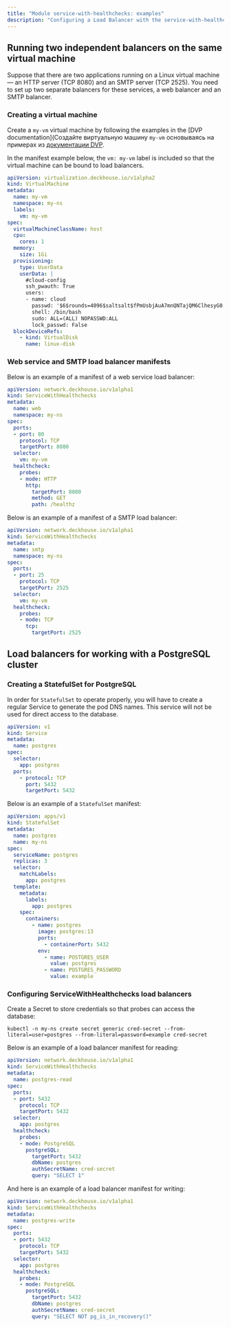 ```yaml
---
title: "Module service-with-healthchecks: examples"
description: "Configuring a Load Balancer with the service-with-healthchecks Module in Deckhouse Kubernetes Platform"
---
```


## Running two independent balancers on the same virtual machine

Suppose that there are two applications running on a Linux virtual machine — an HTTP server (TCP 8080) and an SMTP server (TCP 2525). You need to set up two separate balancers for these services, a web balancer and an SMTP balancer.

### Creating a virtual machine

Create a `my-vm` virtual machine by following the examples in the [DVP documentation](Создайте виртуальную машину `my-vm` основываясь на примерах из [документации DVP](https://deckhouse.io/products/virtualization-platform/documentation/user/resource-management/virtual-machines.html).

In the manifest example below, the `vm: my-vm` label is included so that the virtual machine can be bound to load balancers.

```yaml
apiVersion: virtualization.deckhouse.io/v1alpha2
kind: VirtualMachine
metadata:
  name: my-vm
  namespace: my-ns
  labels:
    vm: my-vm
spec:
  virtualMachineClassName: host
  cpu:
    cores: 1
  memory:
    size: 1Gi
  provisioning:
    type: UserData
    userData: |
      #cloud-config
      ssh_pwauth: True
      users:
      - name: cloud
        passwd: '$6$rounds=4096$saltsalt$fPmUsbjAuA7mnQNTajQM6ClhesyG0.yyQhvahas02ejfMAq1ykBo1RquzS0R6GgdIDlvS.kbUwDablGZKZcTP/'
        shell: /bin/bash
        sudo: ALL=(ALL) NOPASSWD:ALL
        lock_passwd: False      
  blockDeviceRefs:
    - kind: VirtualDisk
      name: linux-disk
```

### Web service and SMTP load balancer manifests

Below is an example of a manifest of a web service load balancer:

```yaml
apiVersion: network.deckhouse.io/v1alpha1
kind: ServiceWithHealthchecks
metadata:
  name: web
  namespace: my-ns
spec:
  ports:
  - port: 80
    protocol: TCP
    targetPort: 8080
  selector:
    vm: my-vm
  healthcheck:
    probes:
    - mode: HTTP
      http:
        targetPort: 8080
        method: GET
        path: /healthz
```

Below is an example of a manifest of a SMTP load balancer:

```yaml
apiVersion: network.deckhouse.io/v1alpha1
kind: ServiceWithHealthchecks
metadata:
  name: smtp
  namespace: my-ns
spec:
  ports:
  - port: 25
    protocol: TCP
    targetPort: 2525
  selector:
    vm: my-vm
  healthcheck:
    probes:
    - mode: TCP
      tcp:
        targetPort: 2525
```

## Load balancers for working with a PostgreSQL cluster

### Creating a StatefulSet for PostgreSQL

In order for `StatefulSet` to operate properly, you will have to create a regular Service to generate the pod DNS names. This service will not be used for direct access to the database.

```yaml
apiVersion: v1
kind: Service
metadata:
  name: postgres
spec:
  selector:
    app: postgres
  ports:
    - protocol: TCP
      port: 5432
      targetPort: 5432
```

Below is an example of a `StatefulSet` manifest:

```yaml
apiVersion: apps/v1
kind: StatefulSet
metadata:
  name: postgres
  name: my-ns
spec:
  serviceName: postgres
  replicas: 3
  selector:
    matchLabels:
      app: postgres
  template:
    metadata:
      labels:
        app: postgres
    spec:
      containers:
        - name: postgres
          image: postgres:13
          ports:
            - containerPort: 5432
          env:
            - name: POSTGRES_USER
              value: postgres
            - name: POSTGRES_PASSWORD
              value: example
```

### Configuring ServiceWithHealthchecks load balancers

Create a Secret to store credentials so that probes can access the database:

```shell
kubectl -n my-ns create secret generic cred-secret --from-literal=user=postgres --from-literal=password=example cred-secret
```

Below is an example of a load balancer manifest for reading:

```yaml
apiVersion: network.deckhouse.io/v1alpha1
kind: ServiceWithHealthchecks
metadata:
  name: postgres-read
spec:
  ports:
  - port: 5432
    protocol: TCP
    targetPort: 5432
  selector:
    app: postgres
  healthcheck:
    probes:
    - mode: PostgreSQL
      postgreSQL:
        targetPort: 5432
        dbName: postgres
        authSecretName: cred-secret
        query: "SELECT 1"
```

And here is an example of a load balancer manifest for writing:

```yaml
apiVersion: network.deckhouse.io/v1alpha1
kind: ServiceWithHealthchecks
metadata:
  name: postgres-write
spec:
  ports:
  - port: 5432
    protocol: TCP
    targetPort: 5432
  selector:
    app: postgres
  healthcheck:
    probes:
    - mode: PostgreSQL
      postgreSQL:
        targetPort: 5432
        dbName: postgres
        authSecretName: cred-secret
        query: "SELECT NOT pg_is_in_recovery()"
```
